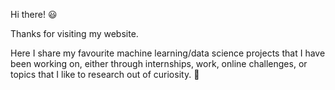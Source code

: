 Hi there! :smiley:

Thanks for visiting my website.

Here I share my favourite machine learning/data science projects that I have been working on, either through internships, work, online challenges, or topics that I like to research out of curiosity. :eyes:
